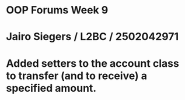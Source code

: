 # OOP Forums Week 9
# Jairo Siegers / L2BC / 2502042971

# Added setters to the account class to transfer (and to receive) a specified amount.
